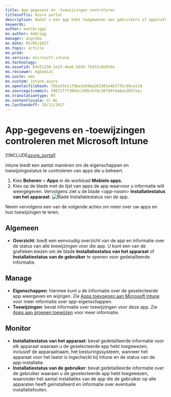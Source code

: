 ```yaml
---
title: App-gegevens en -toewijzingen controleren
titlesuffix: Azure portal
description: Nadat u een app hebt toegewezen aan gebruikers of apparaten, gebruikt u deze informatie om de status van de toewijzing te controleren.
keywords: 
author: mattbriggs
ms.author: mabrigg
manager: angrobe
ms.date: 05/05/2017
ms.topic: article
ms.prod: 
ms.service: microsoft-intune
ms.technology: 
ms.assetid: 64e5133d-1e23-4ee6-b556-f5d32c0e95da
ms.reviewer: mghadial
ms.suite: ems
ms.custom: intune-azure
ms.openlocfilehash: fbb1d3e11f8ba3e508a261981e461f35c99ca110
ms.sourcegitcommit: f8672ff73066c2d8bcb78c30f84fda8aa3057a1c
ms.translationtype: HT
ms.contentlocale: nl-NL
ms.lasthandoff: 10/11/2017
---
```

# <a name="how-to-monitor-app-information-and-assignments-with-microsoft-intune"></a>App-gegevens en -toewijzingen controleren met Microsoft Intune

[!INCLUDE[azure_portal](./includes/azure_portal.md)]

Intune biedt een aantal manieren om de eigenschappen en toewijzingsstatus te controleren van apps die u beheert.

1. Kies **Beheren** > **Apps** in de workload **Mobiele apps**.
2. Kies op de blade met de lijst van apps de app waarvoor u informatie wilt weergegeven. Vervolgens ziet u de blade <*app-naam*> **Installatiestatus van het apparaat**: ![Blade Installatiestatus van de app.](./media/monitor-apps.png)

Neem vervolgens een van de volgende acties om meer over uw apps en hun toewijzingen te leren.

## <a name="general"></a>Algemeen

- **Overzicht**: biedt een eenvoudig overzicht van de app en informatie over de status van alle toewijzingen voor die app. U kunt een van de grafieken kiezen om de blade **Installatiestatus van het apparaat** of **Installatiestatus van de gebruiker** te openen voor gedetailleerde informatie.

## <a name="manage"></a>Manage

- **Eigenschappen**: hiermee kunt u de informatie over de geselecteerde app weergeven en wijzigen. Zie [Apps toevoegen aan Microsoft Intune](apps-add.md) voor meer informatie over app-eigenschappen.
- **Toewijzingen**: bevat informatie over toewijzingen voor deze app. Zie [Apps aan groepen toewijzen](apps-deploy.md) voor meer informatie.

## <a name="monitor"></a>Monitor

- **Installatiestatus van het apparaat**: bevat gedetailleerde informatie voor elk apparaat waaraan u de geselecteerde app hebt toegewezen, inclusief de apparaatnaam, het besturingssysteem, wanneer het apparaat voor het laatst is ingecheckt bij Intune en de status van de app-installatie.
- **Installatiestatus van de gebruiker**: bevat gedetailleerde informatie over de gebruiker waaraan u de geselecteerde app hebt toegewezen, waaronder het aantal installaties van de app die de gebruiker op alle apparaten heeft geïnstalleerd en informatie over eventuele installatiefouten.